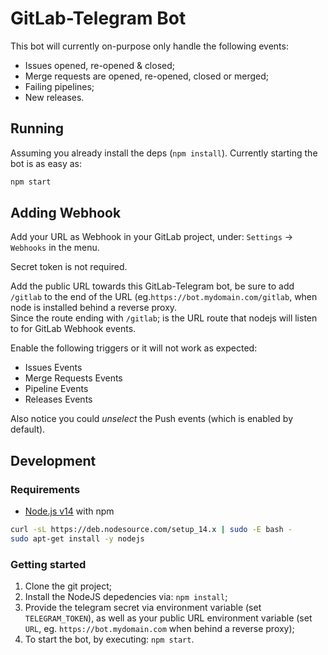 # GitLab-Telegram Bot

This bot will currently on-purpose only handle the following events:

* Issues opened, re-opened & closed;
* Merge requests are opened, re-opened, closed or merged;
* Failing pipelines;
* New releases.

## Running

Assuming you already install the deps (`npm install`). Currently starting the bot is as easy as:

```sh
npm start
```

## Adding Webhook

Add your URL as Webhook in your GitLab project, under: `Settings` -> `Webhooks` in the menu.

Secret token is not required.

Add the public URL towards this GitLab-Telegram bot, be sure to add `/gitlab` to the end of the URL (eg.`https://bot.mydomain.com/gitlab`, when node is installed behind a reverse proxy.  
Since the route ending with `/gitlab`; is the URL route that nodejs will listen to for GitLab Webhook events.

Enable the following triggers or it will not work as expected:

* Issues Events
* Merge Requests Events
* Pipeline Events
* Releases Events

Also notice you could *unselect* the Push events (which is enabled by default).

## Development

### Requirements

* [Node.js v14](https://nodejs.org/en/download/) with npm

```sh
curl -sL https://deb.nodesource.com/setup_14.x | sudo -E bash -
sudo apt-get install -y nodejs
```

### Getting started

1. Clone the git project;
2. Install the NodeJS depedencies via: `npm install`;
3. Provide the telegram secret via environment variable (set `TELEGRAM_TOKEN`), as well as your public URL environment variable (set `URL`, eg. `https://bot.mydomain.com` when behind a reverse proxy);
4. To start the bot, by executing: `npm start`.
